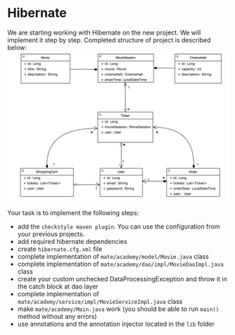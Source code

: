 # Hibernate 

We are starting working with Hibernate on the new project. We will implement it step by step. 
Completed structure of project is described below:
![pic](Hibernate_Cinema_Uml.png)

Your task is to implement the following steps:
- add the `checkstyle maven plugin`. You can use the configuration from your previous projects.
- add required hibernate dependencies
- create `hibernate.cfg.xml` file
- complete implementation of `mate/academy/model/Movie.java` class
- complete implementation of `mate/academy/dao/impl/MovieDaoImpl.java` class
- create your custom unchecked DataProcessingException and throw it in the catch block at dao layer
- complete implementation of `mate/academy/service/impl/MovieServiceImpl.java` class
- make `mate/academy/Main.java` work (you should be able to run `main()` method without any errors)
- use annotations and the annotation injector located in the `lib` folder
